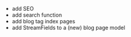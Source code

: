 - add SEO
- add search function
- add blog tag index pages
- add StreamFields to a (new) blog page model
